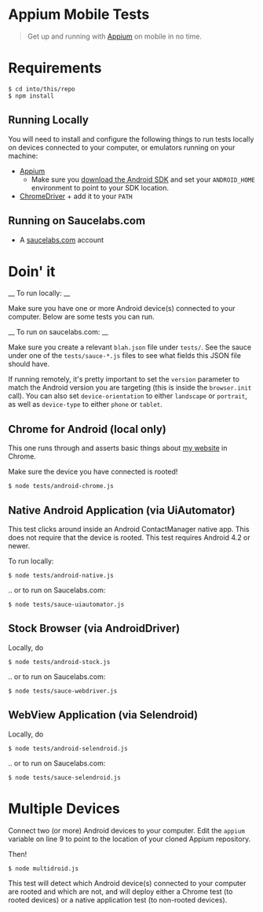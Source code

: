 # Appium Mobile Tests

> Get up and running with [Appium](https://github.com/appium/appium) on mobile in no time.

# Requirements

    $ cd into/this/repo
    $ npm install

## Running Locally

You will need to install and configure the following things to run tests locally on devices connected to your computer, or emulators running on your machine:

 * [Appium](https://github.com/appium/appium)
   * Make sure you [download the Android SDK](http://developer.android.com/sdk/index.html) and set your `ANDROID_HOME` environment to point to your SDK location.
 * [ChromeDriver](https://code.google.com/p/chromedriver/downloads/list) + add it to your `PATH`

## Running on Saucelabs.com

 * A [saucelabs.com](http://saucelabs.com) account

# Doin' it

__ To run locally: __

Make sure you have one or more Android device(s) connected to your computer. Below are some tests you can run.

__ To run on saucelabs.com: __

Make sure you create a relevant `blah.json` file under `tests/`. See the sauce under one of the `tests/sauce-*.js` files to see what fields this JSON file should have.

If running remotely, it's pretty important to set the `version` parameter to match the Android version you are targeting (this is inside the `browser.init` call). You can also set `device-orientation` to either `landscape` or `portrait`, as well as `device-type` to either `phone` or `tablet`.

## Chrome for Android (local only)

This one runs through and asserts basic things about [my website](http://filmaj.ca) in Chrome.

Make sure the device you have connected is rooted!

    $ node tests/android-chrome.js

## Native Android Application (via UiAutomator)

This test clicks around inside an Android ContactManager native app. This does not require that the device is rooted.
This test requires Android 4.2 or newer.

To run locally:

    $ node tests/android-native.js

.. or to run on Saucelabs.com:

    $ node tests/sauce-uiautomator.js

## Stock Browser (via AndroidDriver)

Locally, do

    $ node tests/android-stock.js

.. or to run on Saucelabs.com:

    $ node tests/sauce-webdriver.js

## WebView Application (via Selendroid)

Locally, do

    $ node tests/android-selendroid.js

.. or to run on Saucelabs.com:

    $ node tests/sauce-selendroid.js

# Multiple Devices

Connect two (or more) Android devices to your computer. Edit the `appium` variable on line 9 to point to the location of your cloned Appium repository.

Then!

    $ node multidroid.js

This test will detect which Android device(s) connected to your computer are rooted and which are not, and will deploy
either a Chrome test (to rooted devices) or a native application test (to non-rooted devices).
